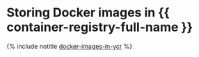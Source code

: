 # Storing Docker images in {{ container-registry-full-name }}

{% include notitle [docker-images-in-ycr](../../_tutorials/infrastructure-management/docker-images-in-ycr.md) %}

